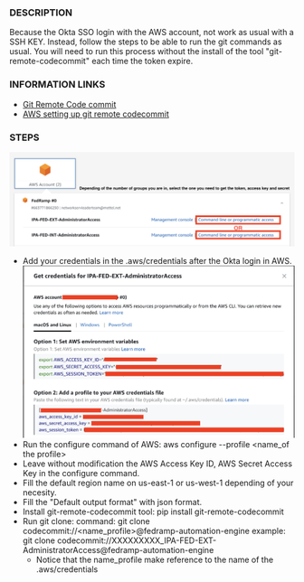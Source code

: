 ### DESCRIPTION
Because the Okta SSO login with the AWS account, not work as usual with a SSH KEY. Instead, follow the steps to be able to 
run the git commands as usual. You will need to run this process without the install of the tool "git-remote-codecommit" each time the token expire.

### INFORMATION LINKS
- [Git Remote Code commit](https://github.com/aws/git-remote-codecommit)
- [AWS setting up git remote codecommit](https://docs.aws.amazon.com/codecommit/latest/userguide/setting-up-git-remote-codecommit.html)

### STEPS
![](../img/configure_git_fedramp/AWS_OKTA_LOGIN_ACCESS.png)
- Add your credentials in the .aws/credentials after the Okta login in AWS.
![](../img/configure_git_fedramp/AWS_GET_OKTA_CREDENTIALS.png)
- Run the configure command of AWS:
    aws configure --profile <name_of the profile>
- Leave without modification the AWS Access Key ID, AWS Secret Access Key in the configure command.
- Fill the default region name on us-east-1 or us-west-1 depending of your necesity.
- Fill the "Default output format" with json format.
- Install git-remote-codecommit tool:
    pip install git-remote-codecommit
- Run git clone:
    command: git clone codecommit://<name_profile>@fedramp-automation-engine
    example: git clone codecommit://XXXXXXXXX_IPA-FED-EXT-AdministratorAccess@fedramp-automation-engine
    * Notice that the name_profile make reference to the name of the .aws/credentials
